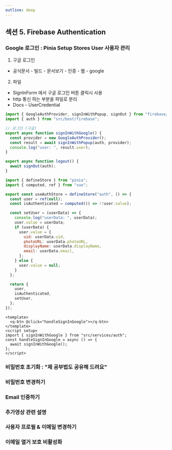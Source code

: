 ```yaml
---
outline: deep
---
```


## 섹션 5. Firebase Authentication

### Google 로그인 : Pinia Setup Stores User 사용자 관리

1. 구글 로그인

- 공식문서 - 빌드 - 문서보기 - 인증 - 웹 - google

2. 파일

- SignInForm 에서 구글 로그인 버튼 클릭시 사용
- http 통신 하는 부분을 파일로 분리
- Docs - UserCredential

```js [src/services/auth.js]
import { GoogleAuthProvider, signInWithPopup, signOut } from "firebase/auth";
import { auth } from "src/boot/firebase";

// 로그인 (구글)
export async function signInWithGoogle() {
  const provider = new GoogleAuthProvider();
  const result = await signInWithPopup(auth, provider);
  console.log("user: ", result.user);
}

export async function logout() {
  await signOut(auth);
}
```

```js [stores/auth.js]
import { defineStore } from "pinia";
import { computed, ref } from "vue";

export const useAuthStore = defineStore("auth", () => {
  const user = ref(null);
  const isAuthenticated = computed(() => !!user.value);

  const setUser = (userData) => {
    console.log("userData: ", userData);
    user.value = userData;
    if (userData) {
      user.value = {
        uid: userData.uid,
        photoURL: userData.photoURL,
        displayName: userData.displayName,
        email: userData.email,
      };
    } else {
      user.value = null;
    }
  };

  return {
    user,
    isAuthenticated,
    setUser,
  };
});
```

```vue [SignInForm]
<template>
  <q-btn @click="handleSignInGoogle"></q-btn>
</template>
<script setup>
import { signInWithGoogle } from "src/services/auth";
const handleSignInGoogle = async () => {
  await signInWithGoogle();
};
</script>
```

<!-- ### Email 회원가입&로그인: "재밌는 사용자 썸네일 생성" -->

<!--@include: ./05/email-signup-login.md -->

### 비밀번호 초기화 : "제 공부법도 공유해 드려요"

### 비밀번호 변경하기

### Email 인증하기

### 추가영상 관련 설명

### 사용자 프로필 & 이메일 변경하기

### 이메일 열거 보호 비활성화
